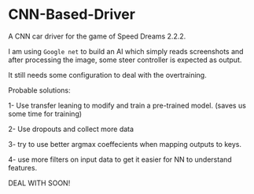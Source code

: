 # CNN-Based-Driver
A CNN car driver for the game of Speed Dreams 2.2.2.

I am using `Google net` to build an AI which simply reads screenshots and after processing the image, some steer controller is expected as output.

It still needs some configuration to deal with the overtraining.

Probable solutions:

1- Use transfer leaning to modify and train a pre-trained model. (saves us some time for training)

2- Use dropouts and collect more data

3- try to use better argmax coeffecients when mapping outputs to keys.

4- use more filters on input data to get it easier for NN to understand features.

DEAL WITH SOON!


